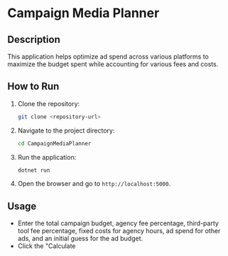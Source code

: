 # Campaign Media Planner

## Description

This application helps optimize ad spend across various platforms to maximize the budget spent while accounting for various fees and costs.

## How to Run

1. Clone the repository:
    ```sh
    git clone <repository-url>
    ```

2. Navigate to the project directory:
    ```sh
    cd CampaignMediaPlanner
    ```

3. Run the application:
    ```sh
    dotnet run
    ```

4. Open the browser and go to `http://localhost:5000`.

## Usage

- Enter the total campaign budget, agency fee percentage, third-party tool fee percentage, fixed costs for agency hours, ad spend for other ads, and an initial guess for the ad budget.
- Click the "Calculate




